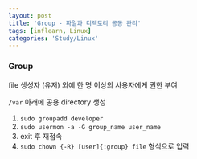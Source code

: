 ```yaml
---
layout: post
title: 'Group - 파일과 디렉토리 공동 관리'
tags: [inflearn, Linux]
categories: 'Study/Linux'
---
```


### Group

file 생성자 (유저) 외에 한 명 이상의 사용자에게 권한 부여 

`/var` 아래에 공용 directory 생성

1. `sudo groupadd developer`
2.  `sudo usermon -a -G group_name user_name`   
3. exit 후 재접속
4. `sudo chown {-R} [user]{:group} file` 형식으로 입력 



